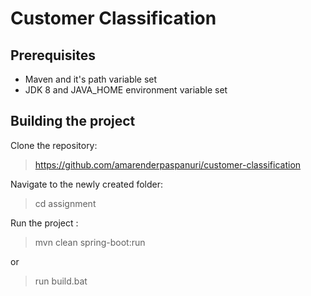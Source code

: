 Customer Classification 
====================================

Prerequisites
-------------
- Maven and it's path variable set
- JDK 8 and JAVA_HOME environment variable set 

Building the project
--------------------

Clone the repository:

> https://github.com/amarenderpaspanuri/customer-classification

Navigate to the newly created folder:

> cd assignment

Run the project :

> mvn clean spring-boot:run

or

> run build.bat
